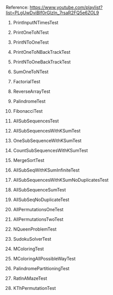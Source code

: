  Reference: https://www.youtube.com/playlist?list=PLgUwDviBIf0rGlzIn_7rsaR2FQ5e6ZOL9
 
1. PrintInputNTimesTest

2. PrintOneToNTest

3. PrintNToOneTest

4. PrintOneToNBackTrackTest

5. PrintNToOneBackTrackTest

6. SumOneToNTest

7. FactorialTest

8. ReverseArrayTest

9. PalindromeTest

10. FibonacciTest

11. AllSubSequencesTest

12. AllSubSequencesWithKSumTest

13. OneSubSequenceWithKSumTest

14. CountSubSequencesWithKSumTest

15. MergeSortTest

16. AllSubSeqWithKSumInfiniteTest

17. AllSubSequencesWithKSumNoDuplicatesTest

18. AllSubSequenceSumTest

19. AllSubSeqNoDuplicateTest

20. AllPermutationsOneTest

21. AllPermutationsTwoTest

22. NQueenProblemTest

23. SudokuSolverTest

24. MColoringTest

25. MColoringAllPossibleWayTest

26. PalindromePartitioningTest

27. RatInAMazeTest

28. KThPermutationTest